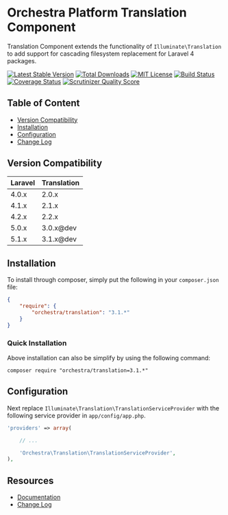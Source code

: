 Orchestra Platform Translation Component
==============

Translation Component extends the functionality of `Illuminate\Translation` to add support for cascading filesystem replacement for Laravel 4 packages.

[![Latest Stable Version](https://img.shields.io/github/release/orchestral/translation.svg?style=flat)](https://packagist.org/packages/orchestra/translation)
[![Total Downloads](https://img.shields.io/packagist/dt/orchestra/translation.svg?style=flat)](https://packagist.org/packages/orchestra/translation)
[![MIT License](https://img.shields.io/packagist/l/orchestra/translation.svg?style=flat)](https://packagist.org/packages/orchestra/translation)
[![Build Status](https://img.shields.io/travis/orchestral/translation/master.svg?style=flat)](https://travis-ci.org/orchestral/translation)
[![Coverage Status](https://img.shields.io/coveralls/orchestral/translation/master.svg?style=flat)](https://coveralls.io/r/orchestral/translation?branch=master)
[![Scrutinizer Quality Score](https://img.shields.io/scrutinizer/g/orchestral/translation/master.svg?style=flat)](https://scrutinizer-ci.com/g/orchestral/translation/)

## Table of Content

* [Version Compatibility](#version-compatibility)
* [Installation](#installation)
* [Configuration](#configuration)
* [Change Log](http://orchestraplatform.com/docs/latest/components/translation/changes#v3-0)

## Version Compatibility

Laravel    | Translation
:----------|:----------
 4.0.x     | 2.0.x
 4.1.x     | 2.1.x
 4.2.x     | 2.2.x
 5.0.x     | 3.0.x@dev
 5.1.x     | 3.1.x@dev

## Installation

To install through composer, simply put the following in your `composer.json` file:

```json
{
	"require": {
		"orchestra/translation": "3.1.*"
	}
}
```

### Quick Installation

Above installation can also be simplify by using the following command:

    composer require "orchestra/translation=3.1.*"

## Configuration

Next replace `Illuminate\Translation\TranslationServiceProvider` with the following service provider in `app/config/app.php`.

```php
'providers' => array(

	// ...

	'Orchestra\Translation\TranslationServiceProvider',
),
```

## Resources

* [Documentation](http://orchestraplatform.com/docs/latest/components/translation)
* [Change Log](http://orchestraplatform.com/docs/latest/components/translation/changes#v3-0)
